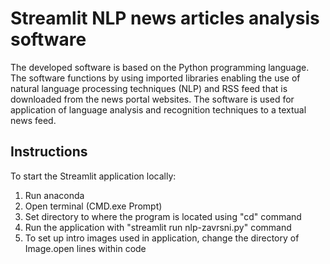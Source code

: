 # Streamlit NLP news articles analysis software

The developed software is based on the Python programming language.
The software functions by using imported libraries enabling the use of natural 
language processing techniques (NLP) and RSS feed that is downloaded from the news portal websites. 
The software is used for application of language analysis and recognition techniques to  a textual news feed.

## Instructions

To start the Streamlit application locally:
1. Run anaconda
2. Open terminal (CMD.exe Prompt)
3. Set directory to where the program is located using "cd" command
4. Run the application with "streamlit run nlp-zavrsni.py" command
5. To set up intro images used in application, change the directory of Image.open lines within code




